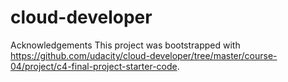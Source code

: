 # cloud-developer
Acknowledgements
This project was bootstrapped with https://github.com/udacity/cloud-developer/tree/master/course-04/project/c4-final-project-starter-code.


